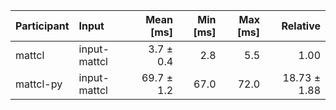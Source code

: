 | Participant | Input | Mean [ms] | Min [ms] | Max [ms] | Relative |
|:---|:---|---:|---:|---:|---:|
| mattcl | input-mattcl | 3.7 ± 0.4 | 2.8 | 5.5 | 1.00 |
| mattcl-py | input-mattcl | 69.7 ± 1.2 | 67.0 | 72.0 | 18.73 ± 1.88 |
